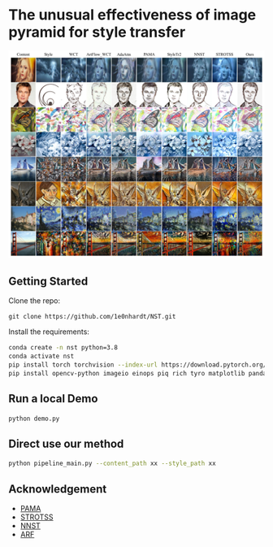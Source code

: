 # The unusual effectiveness of image pyramid for style transfer

![res1](assets/figs/fig_01.jpg)

## Getting Started
Clone the repo:
```
git clone https://github.com/1e0nhardt/NST.git
```

Install the requirements:
```sh
conda create -n nst python=3.8
conda activate nst
pip install torch torchvision --index-url https://download.pytorch.org/whl/cu117
pip install opencv-python imageio einops piq rich tyro matplotlib pandas wandb tensorboard gradio
```

## Run a local Demo
```sh
python demo.py
```

## Direct use our method
```sh
python pipeline_main.py --content_path xx --style_path xx
```

## Acknowledgement
- [PAMA](https://github.com/luoxuan-cs/PAMA)
- [STROTSS]()
- [NNST]()
- [ARF]()
